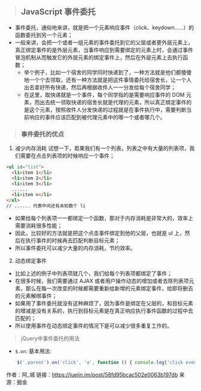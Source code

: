 > ## JavaScript 事件委托
- 事件委托，通俗地来讲，就是把一个元素响应事件（click、keydown......）的函数委托到另一个元素；
- 一般来讲，会把一个或者一组元素的事件委托到它的父层或者更外层元素上，真正绑定事件的是外层元素，当事件响应到需要绑定的元素上时，会通过事件冒泡机制从而触发它的外层元素的绑定事件上，然后在外层元素上去执行函数；
    + 举个例子，比如一个宿舍的同学同时快递到了，一种方法就是他们都傻傻地一个个去领取，还有一种方法就是把这件事情委托给宿舍长，让一个人出去拿好所有快递，然后再根据收件人一一分发给每个宿舍同学；
    + 在这里，取快递就是一个事件，每个同学指的是需要响应事件的 DOM 元素，而出去统一领取快递的宿舍长就是代理的元素，所以真正绑定事件的是这个元素，按照收件人分发快递的过程就是在事件执行中，需要判断当前响应的事件应该匹配到被代理元素中的哪一个或者哪几个。

> ### 事件委托的优点
1. 减少内存消耗
试想一下，若果我们有一个列表，列表之中有大量的列表项，我们需要在点击列表项的时候响应一个事件；
```html
<ul id="list">
  <li>item 1</li>
  <li>item 2</li>
  <li>item 3</li>
  ......
  <li>item n</li>
</ul>
// ...... 代表中间还有未知数个 li
```
- 如果给每个列表项一一都绑定一个函数，那对于内存消耗是非常大的，效率上需要消耗很多性能；
- 因此，比较好的方法就是把这个点击事件绑定到他的父层，也就是 ul 上，然后在执行事件的时候再去匹配判断目标元素；
- 所以事件委托可以减少大量的内存消耗，节约效率。

2. 动态绑定事件
- 比如上述的例子中列表项就几个，我们给每个列表项都绑定了事件；
- 在很多时候，我们需要通过 AJAX 或者用户操作动态的增加或者去除列表项元素，那么在每一次改变的时候都需要重新给新增的元素绑定事件，给即将删去的元素解绑事件；
- 如果用了事件委托就没有这种麻烦了，因为事件是绑定在父层的，和目标元素的增减是没有关系的，执行到目标元素是在真正响应执行事件函数的过程中去匹配的；
- 所以使用事件在动态绑定事件的情况下是可以减少很多重复工作的。

> jQuery中事件委托的用法
- `$.on`: 基本用法:
```javascript
    $('.parent').on('click', 'a', function () { console.log('click event on tag a'); })
```

作者：阿_城
链接：https://juejin.im/post/58fd95bcac502e0063b197db
来源：掘金